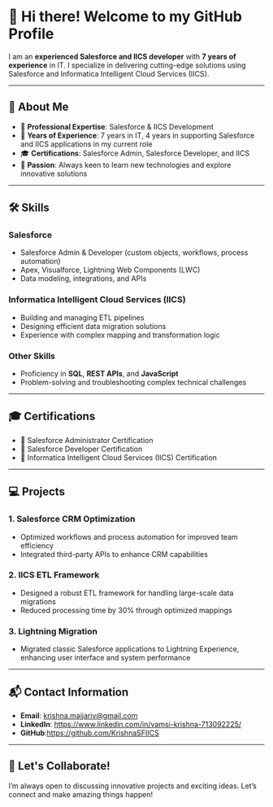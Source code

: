 # 👋 Hi there! Welcome to my GitHub Profile

I am an **experienced Salesforce and IICS developer** with **7 years of experience** in IT. I specialize in delivering cutting-edge solutions using Salesforce and Informatica Intelligent Cloud Services (IICS).

---

## 📖 About Me
- 🌟 **Professional Expertise**: Salesforce & IICS Development
- 🎯 **Years of Experience**: 7 years in IT, 4 years in supporting Salesforce and IICS applications in my current role
- 🎓 **Certifications**: Salesforce Admin, Salesforce Developer, and IICS
- 🚀 **Passion**: Always keen to learn new technologies and explore innovative solutions

---

## 🛠 Skills
### Salesforce
- Salesforce Admin & Developer (custom objects, workflows, process automation)
- Apex, Visualforce, Lightning Web Components (LWC)
- Data modeling, integrations, and APIs

### Informatica Intelligent Cloud Services (IICS)
- Building and managing ETL pipelines
- Designing efficient data migration solutions
- Experience with complex mapping and transformation logic

### Other Skills
- Proficiency in **SQL**, **REST APIs**, and **JavaScript**
- Problem-solving and troubleshooting complex technical challenges

---

## 🎓 Certifications
- 🏅 Salesforce Administrator Certification
- 🏅 Salesforce Developer Certification
- 🏅 Informatica Intelligent Cloud Services (IICS) Certification

---

## 💻 Projects
### **1. Salesforce CRM Optimization**
- Optimized workflows and process automation for improved team efficiency
- Integrated third-party APIs to enhance CRM capabilities

### **2. IICS ETL Framework**
- Designed a robust ETL framework for handling large-scale data migrations
- Reduced processing time by 30% through optimized mappings

### **3. Lightning Migration**
- Migrated classic Salesforce applications to Lightning Experience, enhancing user interface and system performance

---

## 📬 Contact Information
- **Email**: krishna.majjariv@gmail.com
- **LinkedIn**: https://www.linkedin.com/in/vamsi-krishna-713092225/
- **GitHub**:https://github.com/KrishnaSFIICS

---

## 🌱 Let's Collaborate!
I’m always open to discussing innovative projects and exciting ideas. Let’s connect and make amazing things happen!

